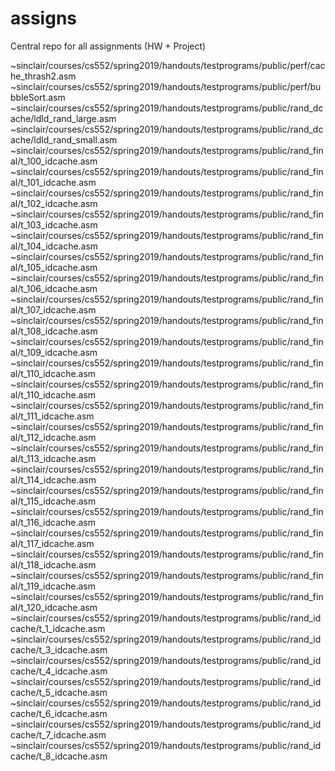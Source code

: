 # assigns
Central repo for all assignments (HW + Project)

~sinclair/courses/cs552/spring2019/handouts/testprograms/public/perf/cache_thrash2.asm
~sinclair/courses/cs552/spring2019/handouts/testprograms/public/perf/bubbleSort.asm
~sinclair/courses/cs552/spring2019/handouts/testprograms/public/rand_dcache/ldld_rand_large.asm
~sinclair/courses/cs552/spring2019/handouts/testprograms/public/rand_dcache/ldld_rand_small.asm
~sinclair/courses/cs552/spring2019/handouts/testprograms/public/rand_final/t_100_idcache.asm
~sinclair/courses/cs552/spring2019/handouts/testprograms/public/rand_final/t_101_idcache.asm
~sinclair/courses/cs552/spring2019/handouts/testprograms/public/rand_final/t_102_idcache.asm
~sinclair/courses/cs552/spring2019/handouts/testprograms/public/rand_final/t_103_idcache.asm
~sinclair/courses/cs552/spring2019/handouts/testprograms/public/rand_final/t_104_idcache.asm
~sinclair/courses/cs552/spring2019/handouts/testprograms/public/rand_final/t_105_idcache.asm
~sinclair/courses/cs552/spring2019/handouts/testprograms/public/rand_final/t_106_idcache.asm
~sinclair/courses/cs552/spring2019/handouts/testprograms/public/rand_final/t_107_idcache.asm
~sinclair/courses/cs552/spring2019/handouts/testprograms/public/rand_final/t_108_idcache.asm
~sinclair/courses/cs552/spring2019/handouts/testprograms/public/rand_final/t_109_idcache.asm
~sinclair/courses/cs552/spring2019/handouts/testprograms/public/rand_final/t_110_idcache.asm
~sinclair/courses/cs552/spring2019/handouts/testprograms/public/rand_final/t_110_idcache.asm
~sinclair/courses/cs552/spring2019/handouts/testprograms/public/rand_final/t_111_idcache.asm
~sinclair/courses/cs552/spring2019/handouts/testprograms/public/rand_final/t_112_idcache.asm
~sinclair/courses/cs552/spring2019/handouts/testprograms/public/rand_final/t_113_idcache.asm
~sinclair/courses/cs552/spring2019/handouts/testprograms/public/rand_final/t_114_idcache.asm
~sinclair/courses/cs552/spring2019/handouts/testprograms/public/rand_final/t_115_idcache.asm
~sinclair/courses/cs552/spring2019/handouts/testprograms/public/rand_final/t_116_idcache.asm
~sinclair/courses/cs552/spring2019/handouts/testprograms/public/rand_final/t_117_idcache.asm
~sinclair/courses/cs552/spring2019/handouts/testprograms/public/rand_final/t_118_idcache.asm
~sinclair/courses/cs552/spring2019/handouts/testprograms/public/rand_final/t_119_idcache.asm
~sinclair/courses/cs552/spring2019/handouts/testprograms/public/rand_final/t_120_idcache.asm
~sinclair/courses/cs552/spring2019/handouts/testprograms/public/rand_idcache/t_1_idcache.asm
~sinclair/courses/cs552/spring2019/handouts/testprograms/public/rand_idcache/t_3_idcache.asm
~sinclair/courses/cs552/spring2019/handouts/testprograms/public/rand_idcache/t_4_idcache.asm
~sinclair/courses/cs552/spring2019/handouts/testprograms/public/rand_idcache/t_5_idcache.asm
~sinclair/courses/cs552/spring2019/handouts/testprograms/public/rand_idcache/t_6_idcache.asm
~sinclair/courses/cs552/spring2019/handouts/testprograms/public/rand_idcache/t_7_idcache.asm
~sinclair/courses/cs552/spring2019/handouts/testprograms/public/rand_idcache/t_8_idcache.asm
